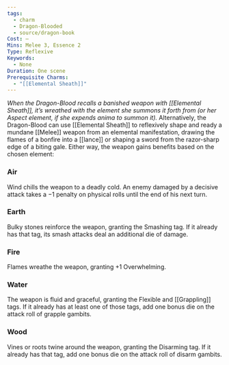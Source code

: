 ```yaml
---
tags:
  - charm
  - Dragon-Blooded
  - source/dragon-book
Cost: —
Mins: Melee 3, Essence 2
Type: Reflexive
Keywords:
  - None
Duration: One scene
Prerequisite Charms:
  - "[[Elemental Sheath]]"
---
```

*When the Dragon-Blood recalls a banished weapon with [[Elemental Sheath]], it’s wreathed with the element she summons it forth from (or her Aspect element, if she expends anima to summon it).*
Alternatively, the Dragon-Blood can use [[Elemental Sheath]] to reflexively shape and ready a mundane [[Melee]] weapon from an elemental manifestation, drawing the flames of a bonfire into a [[lance]] or shaping a sword from the razor-sharp edge of a biting gale. Either way, the weapon gains benefits based on the chosen element: 

### Air
Wind chills the weapon to a deadly cold. An enemy damaged by a decisive attack takes a −1 penalty on physical rolls until the end of his next turn. 
### Earth
Bulky stones reinforce the weapon, granting the Smashing tag. If it already has that tag, its smash attacks deal an additional die of damage. 
### Fire
Flames wreathe the weapon, granting +1 Overwhelming. 
### Water
The weapon is fluid and graceful, granting the Flexible and [[Grappling]] tags. If it already has at least one of those tags, add one bonus die on the attack roll of grapple gambits. 
### Wood
Vines or roots twine around the weapon, granting the Disarming tag. If it already has that tag, add one bonus die on the attack roll of disarm gambits.